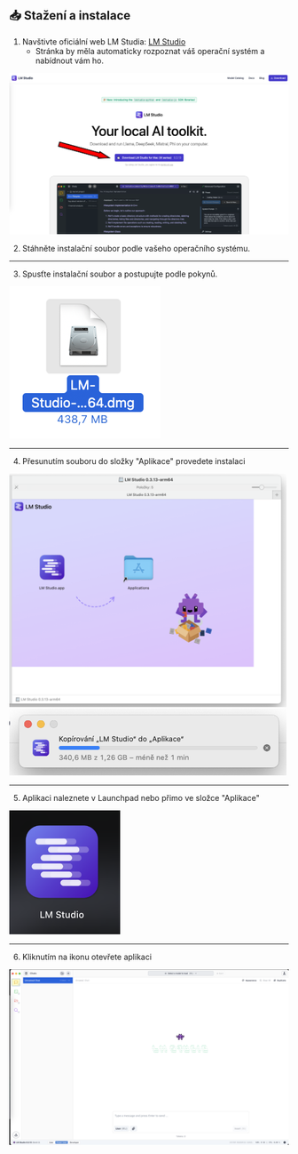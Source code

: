## 📥 Stažení a instalace

1. Navštivte oficiální web LM Studia: [LM Studio](https://lmstudio.com)
    - Stránka by měla automaticky rozpoznat váš operační systém a nabídnout vám ho.

<img src="macOS_download_button.png" alt="macOS Download Button" width="1000"/>


2. Stáhněte instalační soubor podle vašeho operačního systému.

---

3. Spusťte instalační soubor a postupujte podle pokynů.

![Otevření souboru na macOS](macOS_open_file.png)

---

4. Přesunutím souboru do složky "Aplikace" provedete instalaci

<img src="macOS_install.png" alt="Instalace" width="500"/>

<img src="macOS_install_process.png" alt="Přesun souborů při instalaci" width="500"/>

---

5. Aplikaci naleznete v Launchpad nebo přimo ve složce "Aplikace"

<img src="macOS_installed_app.png" alt="Instalovaná aplikace na macOS" width="200"/>

---

6. Kliknutím na ikonu otevřete aplikaci

<img src="macOS_launched_app.png" alt="Spuštěná aplikace na macOS" width="1000"/>
